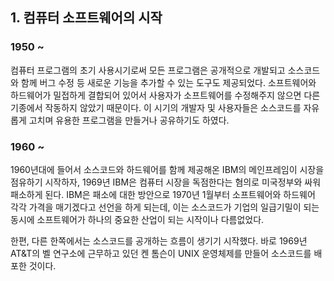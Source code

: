 ## **1. 컴퓨터 소프트웨어의 시작**



### 1950 ~

컴퓨터 프로그램의 초기 사용시기로써 모든 프로그램은 공개적으로 개발되고 소스코드와 함께 버그 수정 등 새로운 기능을 추가할 수 있는 도구도 제공되었다. 소프트웨어와 하드웨어가 밀접하게 결합되어 있어서 사용자가 소프트웨어를 수정해주지 않으면 다른 기종에서 작동하지 않았기 때문이다. 이 시기의 개발자 및 사용자들은 소스코드를 자유롭게 고치며 유용한 프로그램을 만들거나 공유하기도 하였다.

### 1960 ~

1960년대에 들어서 소스코드와 하드웨어를 함께 제공해온 IBM의 메인프레임이 시장을 점유하기 시작하자, 1969년 IBM은 컴퓨터 시장을 독점한다는 혐의로 미국정부와 싸워 패소하게 된다. IBM은 패소에 대한 방안으로 1970년 1월부터 소프트웨어와 하드웨어 각각 가격을 매기겠다고 선언을 하게 되는데, 이는 소스코드가 기업의 일급기밀이 되는 동시에 소프트웨어가 하나의 중요한 산업이 되는 시작이나 다름없었다.

한편, 다른 한쪽에서는 소스코드를 공개하는 흐름이 생기기 시작했다. 바로 1969년 AT&T의 벨 연구소에 근무하고 있던 켄 톰슨이 UNIX 운영체제를 만들어 소스코드를 배포한 것이다.

